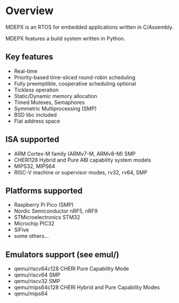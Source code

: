 # Overview

MDEPX is an RTOS for embedded applications written in C/Assembly.

MDEPX features a build system written in Python.

## Key features
  * Real-time
  * Priority-based time-sliced round-robin scheduling
  * Fully preemptible, cooperative scheduling optional
  * Tickless operation
  * Static/Dynamic memory allocation
  * Timed Mutexes, Semaphores
  * Symmetric Multiprocessing (SMP)
  * BSD libc included
  * Flat address space

## ISA supported
  * ARM Cortex-M family (ARMv7-M, ARMv8-M) SMP
  * CHERI128 Hybrid and Pure ABI capability system models
  * MIPS32, MIPS64
  * RISC-V machine or supervisor modes, rv32, rv64, SMP

## Platforms supported
  * Raspberry Pi Pico (SMP)
  * Nordic Semiconductor nRF5, nRF9
  * STMicroelectronics STM32
  * Microchip PIC32
  * SiFive
  * some others...

## Emulators support (see emul/)
  * qemu/riscv64c128 CHERI Pure Capability Mode
  * qemu/riscv64 SMP
  * qemu/riscv32 SMP
  * qemu/mips64c128 CHERI Hybrid and Pure Capability Modes
  * qemu/mips64
